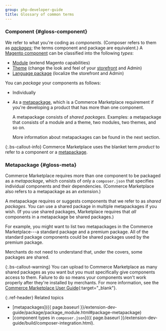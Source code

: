 ```yaml
---
group: php-developer-guide
title: Glossary of common terms
---
```


### Component {#gloss-component}

We refer to what you're coding as *components*. (Composer refers to them as <a href="https://getcomposer.org/doc/05-repositories.md#packages" target="_blank">*packages*</a>; the terms component and package are equivalent.) A [Magento component](https://glossary.magento.com/magento-component) can be classified into the following *types*:

*  [Module](https://glossary.magento.com/module) (extend Magento capabilities)
*  [Theme](https://glossary.magento.com/theme) (change the look and feel of your [storefront](https://glossary.magento.com/storefront) and Admin)
*  [Language package](https://glossary.magento.com/language-package) (localize the storefront and Admin)

You can *package* your components as follows:

*  Individually
*  As a [metapackage](https://getcomposer.org/doc/04-schema.md#type), which is a Commerce Marketplace requirement if you're developing a product that has more than one component.

   A metapackage consists of *shared packages*. Examples: a metapackage that consists of a module and a theme, two modules, two themes, and so on.

   More information about metapackages can be found in the next section.

 {:.bs-callout-info}
Commerce Marketplace uses the blanket term *product* to refer to a component or a [metapackage](https://glossary.magento.com/metapackage).

### Metapackage {#gloss-meta}

Commerce Marketplace requires more than one component to be packaged as a *metapackage*, which consists of only a `composer.json` that specifies individual components and their dependencies. (Commerce Marketplace also refers to a metapackage as an *extension*.)

A metapackage requires or suggests components that we refer to as *shared packages*. You can use a shared package in multiple metapackages if you wish. (If you use shared packages, Marketplace requires that *all* components in a metapackage be shared packages.)

For example, you might want to list two metapackages in the Commerce Marketplace---a standard package and a premium package. All of the standard package components could be shared packages used by the premium package.

Merchants do not need to understand that, under the covers, some packages are shared.

{:.bs-callout-warning}
You can upload to Commerce Marketplace as many shared packages as you want but you must specifically give components access to them. Failure to do so means your components won't work properly after they're installed by merchants. For more information, see the [Commerce Marketplace User Guide](http://docs.magento.com/marketplace/user_guide/getting-started.html){:target="_blank"}.

{:.ref-header}
Related topics

*  [metapackages]({{ page.baseurl }}/extension-dev-guide/package/package_module.html#package-metapackage)
*  [component types in `composer.json`]({{ page.baseurl }}/extension-dev-guide/build/composer-integration.html).
